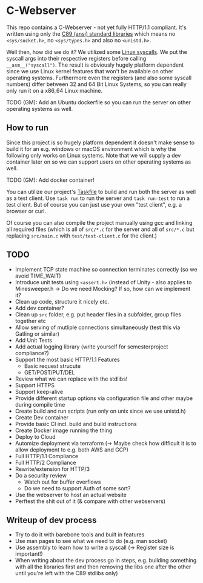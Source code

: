 # C-Webserver

This repo contains a C-Webserver - not yet fully HTTP/1.1 compliant.
It's written using only the [C89 (ansi) standard libraries](https://en.wikibooks.org/wiki/C_Programming/Standard_libraries)
which means no `<sys/socket.h>`, no `<sys/types.h>` and also no `<unistd.h>`.

Well then, how did we do it?
We utilized some [Linux syscalls](https://thevivekpandey.github.io/posts/2017-09-25-linux-system-calls.html).
We put the syscall args into their respective registers before calling `__asm__("syscall")`.
The result is obviously hugely platform dependent since we use Linux kernel features that won't be available on
other operating systems. Furthermore even the registers (and also some syscall numbers) differ between 32 and 64 Bit Linux Systems,
so you can really only run it on a x86_64 Linux machine.

TODO (GM): Add an Ubuntu dockerfile so you can run the server on other operating systems as well.

## How to run

Since this project is so hugely platform dependent it doesn't make sense to build it for an e.g. windows or macOS
environment which is why the following only works on Linux systems. Note that we will supply a dev container later on
so we can support users on other operating systems as well.

TODO (GM): Add docker container!

You can utilize our project's [Taskfile](https://taskfile.dev/) to build and run both the server as well as a test client.
Use `task run` to run the server and `task run-test` to run a test client.
But of course you can just use your own "test client", e.g. a browser or curl.

Of course you can also compile the project manually using gcc and linking all required files (which is all of
`src/*.c` for the server and all of `src/*.c` but replacing `src/main.c` with `test/test-client.c` for the client.)

## TODO

- Implement TCP state machine so connection terminates correctly (so we avoid TIME_WAIT)
- Introduce unit tests using `<assert.h>` (instead of Unity - also applies to Minesweeper.h -> Do we need Mocking? If so, how can we implement it?
- Clean up code, structure it nicely etc.
- Add dev container?
- Clean up `src` folder, e.g. put header files in a subfolder, group files together etc
- Allow serving of mutliple connections simultaneously (test this via Gatling or similar)
- Add Unit Tests
- Add actual logging library (write yourself for semesterproject compliance?)
- Support the most basic HTTP/1.1 Features
    - Basic request strucute
    - GET/POST/PUT/DEL
- Review what we can replace with the stdlibs!
- Support HTTPS
- Support keep-alive
- Provide different startup options via configuration file and other maybe during compile time
- Create build and run scripts (run only on unix since we use unistd.h)
- Create Dev container
- Provide basic CI incl. build and build instructions
- Create Docker image running the thing
- Deploy to Cloud
- Automize deployment via terraform (-> Maybe check how difficult it is to allow deployment to e.g. both AWS and GCP)
- Full HTTP/1.1 Compliance
- Full HTTP/2 Compliance
- Rewrite/extension for HTTP/3
- Do a security review
    - Watch out for buffer overflows
    - Do we need to support Auth of some sort?
- Use the webserver to host an actual website
- Perftest the shit out of it (& compare with other webservers)

## Writeup of dev process

- Try to do it with barebone tools and built in features
- Use man pages to see what we need to do (e.g. man socket)
- Use assembly to learn how to write a syscall (-> Register size is important!)
- When writing about the dev process go in steps, e.g. building something with all the libraries first and
then removing the libs one after the other until you're left with the C89 stdlibs only)
